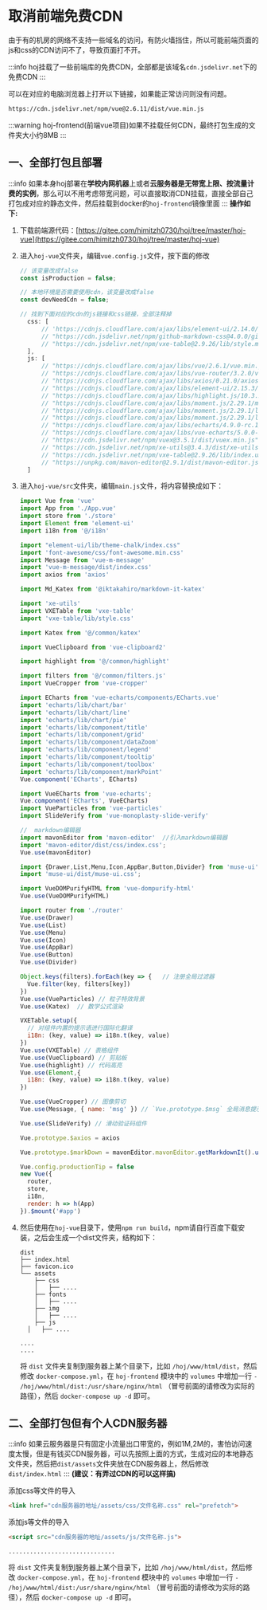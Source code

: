 # 取消前端免费CDN

由于有的机房的网络不支持一些域名的访问，有防火墙挡住，所以可能前端页面的js和css的CDN访问不了，导致页面打不开。

:::info
hoj挂载了一些前端库的免费CDN，全部都是该域名`cdn.jsdelivr.net`下的免费CDN
:::

可以在对应的电脑浏览器上打开以下链接，如果能正常访问则没有问题。

```html
https://cdn.jsdelivr.net/npm/vue@2.6.11/dist/vue.min.js
```

:::warning
hoj-frontend(前端vue项目)如果不挂载任何CDN，最终打包生成的文件夹大小约8MB
:::

## 一、全部打包且部署

:::info
如果本身hoj部署在**学校内网机器**上或者**云服务器是无带宽上限、按流量计费的实例**，那么可以不用考虑带宽问题，可以直接取消CDN挂载，直接全部自己打包成对应的静态文件，然后挂载到docker的`hoj-frontend`镜像里面
:::
**操作如下:**
  1. 下载前端源代码：[https://gitee.com/himitzh0730/hoj/tree/master/hoj-vue](https://gitee.com/himitzh0730/hoj/tree/master/hoj-vue)

  2. 进入`hoj-vue`文件夹，编辑`vue.config.js`文件，按下面的修改

     ```js
     // 该变量改成false
     const isProduction = false;

     // 本地环境是否需要使用cdn，该变量改成false
     const devNeedCdn = false;

     // 找到下面对应的cdn的js链接和css链接，全部注释掉
       css: [
           // 'https://cdnjs.cloudflare.com/ajax/libs/element-ui/2.14.0/theme-chalk/index.min.css',
           // "https://cdn.jsdelivr.net/npm/github-markdown-css@4.0.0/github-markdown.min.css",
           // "https://cdn.jsdelivr.net/npm/vxe-table@2.9.26/lib/style.min.css",
       ],
       js: [
           // "https://cdnjs.cloudflare.com/ajax/libs/vue/2.6.1/vue.min.js",
           // "https://cdnjs.cloudflare.com/ajax/libs/vue-router/3.2.0/vue-router.min.js",
           // "https://cdnjs.cloudflare.com/ajax/libs/axios/0.21.0/axios.min.js",
           // "https://cdnjs.cloudflare.com/ajax/libs/element-ui/2.15.3/index.min.js",
           // "https://cdnjs.cloudflare.com/ajax/libs/highlight.js/10.3.2/highlight.min.js",
           // "https://cdnjs.cloudflare.com/ajax/libs/moment.js/2.29.1/moment.min.js",
           // "https://cdnjs.cloudflare.com/ajax/libs/moment.js/2.29.1/locale/zh-cn.min.js",
           // "https://cdnjs.cloudflare.com/ajax/libs/moment.js/2.29.1/locale/en-gb.min.js",
           // "https://cdnjs.cloudflare.com/ajax/libs/echarts/4.9.0-rc.1/echarts.min.js",
           // "https://cdnjs.cloudflare.com/ajax/libs/vue-echarts/5.0.0-beta.0/vue-echarts.min.js",
           // "https://cdn.jsdelivr.net/npm/vuex@3.5.1/dist/vuex.min.js",
           // "https://cdn.jsdelivr.net/npm/xe-utils@3.4.3/dist/xe-utils.umd.min.js",
           // "https://cdn.jsdelivr.net/npm/vxe-table@2.9.26/lib/index.umd.min.js",
           // "https://unpkg.com/mavon-editor@2.9.1/dist/mavon-editor.js"
       ]
     ```

  3. 进入`hoj-vue/src`文件夹，编辑`main.js`文件，将内容替换成如下：

     ```js
     import Vue from 'vue'
     import App from './App.vue'
     import store from './store'
     import Element from 'element-ui'
     import i18n from '@/i18n'

     import "element-ui/lib/theme-chalk/index.css"
     import 'font-awesome/css/font-awesome.min.css'
     import Message from 'vue-m-message'
     import 'vue-m-message/dist/index.css'
     import axios from 'axios'

     import Md_Katex from '@iktakahiro/markdown-it-katex'

     import 'xe-utils' 
     import VXETable from 'vxe-table'
     import 'vxe-table/lib/style.css'

     import Katex from '@/common/katex'

     import VueClipboard from 'vue-clipboard2'

     import highlight from '@/common/highlight'

     import filters from '@/common/filters.js'
     import VueCropper from 'vue-cropper'

     import ECharts from 'vue-echarts/components/ECharts.vue'
     import 'echarts/lib/chart/bar'
     import 'echarts/lib/chart/line'
     import 'echarts/lib/chart/pie'
     import 'echarts/lib/component/title'
     import 'echarts/lib/component/grid'
     import 'echarts/lib/component/dataZoom'
     import 'echarts/lib/component/legend'
     import 'echarts/lib/component/tooltip'
     import 'echarts/lib/component/toolbox'
     import 'echarts/lib/component/markPoint'
     Vue.component('ECharts', ECharts)

     import VueECharts from 'vue-echarts';
     Vue.component('ECharts', VueECharts)
     import VueParticles from 'vue-particles'
     import SlideVerify from 'vue-monoplasty-slide-verify'

     //  markdown编辑器
     import mavonEditor from 'mavon-editor'  //引入markdown编辑器
     import 'mavon-editor/dist/css/index.css';
     Vue.use(mavonEditor)

     import {Drawer,List,Menu,Icon,AppBar,Button,Divider} from 'muse-ui';
     import 'muse-ui/dist/muse-ui.css';

     import VueDOMPurifyHTML from 'vue-dompurify-html'
     Vue.use(VueDOMPurifyHTML)

     import router from './router'
     Vue.use(Drawer)
     Vue.use(List)
     Vue.use(Menu)
     Vue.use(Icon)
     Vue.use(AppBar)
     Vue.use(Button)
     Vue.use(Divider)

     Object.keys(filters).forEach(key => {   // 注册全局过滤器
       Vue.filter(key, filters[key])
     })
     Vue.use(VueParticles) // 粒子特效背景
     Vue.use(Katex)  // 数学公式渲染

     VXETable.setup({
       // 对组件内置的提示语进行国际化翻译
       i18n: (key, value) => i18n.t(key, value)
     })
     Vue.use(VXETable) // 表格组件
     Vue.use(VueClipboard) // 剪贴板
     Vue.use(highlight) // 代码高亮
     Vue.use(Element,{
       i18n: (key, value) => i18n.t(key, value)
     })

     Vue.use(VueCropper) // 图像剪切
     Vue.use(Message, { name: 'msg' }) // `Vue.prototype.$msg` 全局消息提示

     Vue.use(SlideVerify) // 滑动验证码组件

     Vue.prototype.$axios = axios

     Vue.prototype.$markDown = mavonEditor.mavonEditor.getMarkdownIt().use(Md_Katex)  // 挂载到vue

     Vue.config.productionTip = false
     new Vue({
       router,
       store,
       i18n,
       render: h => h(App)
     }).$mount('#app')
     ```


  4. 然后使用在`hoj-vue`目录下，使用`npm run build`，npm请自行百度下载安装，之后会生成一个dist文件夹，结构如下：

     ```
     dist
     ├── index.html
     ├── favicon.ico
     └── assets
         ├── css
         │   ├── ....
         ├── fonts
         │   ├── ....
         ├── img
         │   ├── ....
         ├── js
       │   ├── ....

     ....
     ....
     ```

     将 `dist` 文件夹复制到服务器上某个目录下，比如 `/hoj/www/html/dist`，然后修改 `docker-compose.yml`，在 `hoj-frontend` 模块中的 `volumes` 中增加一行 `- /hoj/www/html/dist:/usr/share/nginx/html` （冒号前面的请修改为实际的路径），然后 `docker-compose up -d` 即可。


## 二、全部打包但有个人CDN服务器
:::info
如果云服务器是只有固定小流量出口带宽的，例如1M,2M的，害怕访问速度太慢，但是有钱买CDN服务器，可以先按照上面的方式，生成对应的本地静态文件夹，然后把`dist/assets`文件夹放在CDN服务器上，然后修改`dist/index.html`
:::
  **(建议：有弄过CDN的可以这样搞)**

  添加css等文件的导入

  ```html
  <link href="cdn服务器的地址/assets/css/文件名称.css" rel="prefetch">
  ```

  添加js等文件的导入

  ```html
  <script src="cdn服务器的地址/assets/js/文件名称.js">
  ```


    ..............................

   将 `dist` 文件夹复制到服务器上某个目录下，比如 `/hoj/www/html/dist`，然后修改 `docker-compose.yml`，在 `hoj-frontend` 模块中的 `volumes` 中增加一行 `- /hoj/www/html/dist:/usr/share/nginx/html` （冒号前面的请修改为实际的路径），然后 `docker-compose up -d` 即可。